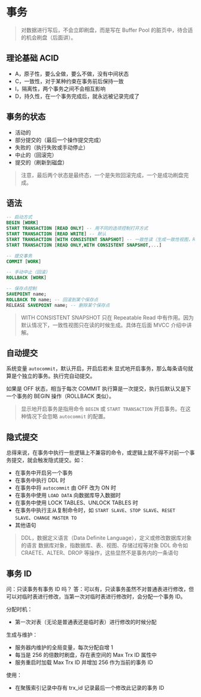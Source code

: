 # 事务

>  对数据进行写后，不会立即刷盘，而是写在 Buffer Pool 的脏页中，待合适的机会刷盘（后面讲）。

## 理论基础 ACID

- A，原子性，要么全做，要么不做，没有中间状态
- C，一致性，对于某种约束在事务前后保持一致
- I，隔离性，两个事务之间不会相互影响
- D，持久性，在一个事务完成后，就永远被记录完成了

## 事务的状态

- 活动的
- 部分提交的（最后一个操作提交完成）
- 失败的（执行失败或手动停止）
- 中止的（回滚完）
- 提交的（刷新到磁盘）

> 注意，最后两个状态是最终态，一个是失败回滚完成，一个是成功刷盘完成。

## 语法

```SQL
-- 启动方式
BEGIN [WORK]
START TRANSACTION [READ ONLY] -- 用不同的选项控制打开方式
START TRANSACTION [READ WRITE] -- 默认
START TRANSACTION [WITH CONSISTENT SNAPSHOT] -- 一致性读（生成一致性视图，Read View）
START TRANSACTION [READ ONLY,WITH CONSISTENT SNAPSHOT,...]

-- 提交事务
COMMIT [WORK]

-- 手动中止（回滚）
ROLLBACK [WORK]

-- 保存点控制
SAVEPOINT name;
ROLLBACK TO name; -- 回滚到某个保存点
RELEASE SAVEPOINT name; -- 删除某个保存点
```

> WITH CONSISTENT SNAPSHOT 只在 Repeatable Read 中有作用。因为默认情况下，一致性视图只在读的时候生成。具体在后面 MVCC 介绍中讲解。

## 自动提交

系统变量 `autocommit`，默认开启，开启后若未 显式地开启事务，那么每条语句就算是个独立的事务。执行完自动提交。

如果是 OFF 状态，相当于每次 COMMIT 执行算是一次提交，执行后默认又是下一个事务的 BEGIN 操作（ROLLBACK 类似）。

> 显示地开启事务是指用命令 `BEGIN` 或 `START TRANSACTION` 开启事务。在这种情况下会忽略 `autocommit` 的配置。

## 隐式提交

总得来说，在事务中执行一些逻辑上不兼容的命令，或逻辑上就不得不对前一个事务提交，就会触发隐式提交。如：

- 在事务中开启另一个事务
- 在事务中执行 DDL 时
- 在事务中将 `autocommit` 由 OFF 改为 ON 时
- 在事务中使用 `LOAD DATA` 向数据库导入数据时
- 在事务中使用 LOCK TABLES、UNLOCK TABLES 时
- 在事务中执行主从复制命令时，如 `START SLAVE`、`STOP SLAVE`、`RESET SLAVE`、`CHANGE MASTER TO`
- 其他语句

> DDL，数据定义语言（Data Definite Language），定义或修改数据库对象的语言
> 数据库对象，指数据库、表、视图、存储过程等对象
> DDL 命令如 CRAETE、ALTER、DROP 等操作，这些显然不是事务内的一条语句

## 事务 ID

问：只读事务有事务 ID 吗？
答：可以有，只读事务虽然不对普通表进行修改，但可以对临时表进行修改，当第一次对临时表进行修改时，会分配一个事务 ID。

分配时机：

- 第一次对表（无论是普通表还是临时表）进行修改的时候分配

生成与维护：

- 服务器内维护的全局变量，每次分配自增 1
- 每当是 256 的倍数时刷盘，存在表空间的 Max Trx ID 属性中
- 服务重启时加载 Max Trx ID 并增加 256 作为当前的事务 ID

使用：

- 在聚簇索引记录中存有 trx_id 记录最后一个修改此记录的事务 ID
